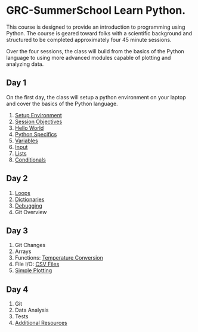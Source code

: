 # GRC-SummerSchool Learn Python.

This course is designed to provide an introduction to programming using Python. The 
course is geared toward folks with a scientific background and structured to be 
completed approximately four 45 minute sessions.

Over the four sessions, the class will build from the basics of the Python
language to using more advanced modules capable of plotting and analyzing 
data.

## Day 1

On the first day, the class will setup a python environment on your laptop
and cover the basics of the Python language.

1. [Setup Environment](Day1/Setup.md)
2. [Session Objectives](Day1/SessionObjectives.md)
3. [Hello World](Day1/HelloWorld.md)
4. [Python Specifics](Day1/Whitespace.md)
5. [Variables](Day1/Variables.md)
6. [Input](Day1/Input.md)
7. [Lists](Day1/Lists.md)
8. [Conditionals](Day1/Conditionals.md)

## Day 2

1. [Loops](Day2/Loops.md)
2. [Dictionaries](Day2/Dictionaries.md)
3. [Debugging](Day2/Debugging.md)
4. Git Overview

## Day 3

1. Git Changes
2. Arrays
3. Functions: [Temperature Conversion](Day3/TemperatureConversion.md)
4. File I/O: [CSV Files](Day3/CSVFiles.md)
5. [Simple Plotting](Day3/SimplePlotting.md)

## Day 4

1. Git
2. Data Analysis
3. Tests
4. [Additional Resources](AdditionalResources.md)

